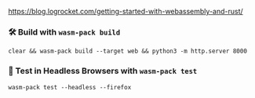 https://blog.logrocket.com/getting-started-with-webassembly-and-rust/


### 🛠️ Build with `wasm-pack build`

```
clear && wasm-pack build --target web && python3 -m http.server 8000
```

### 🔬 Test in Headless Browsers with `wasm-pack test`

```
wasm-pack test --headless --firefox
```

